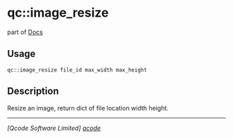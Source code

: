 qc::image_resize
================

part of [Docs](.)

Usage
-----
`qc::image_resize file_id max_width max_height`

Description
-----------
Resize an image, return dict of file location width height.

----------------------------------
*[Qcode Software Limited] [qcode]*

[qcode]: www.qcode.co.uk "Qcode Software"